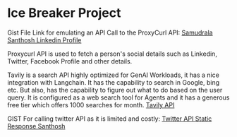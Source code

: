 # Ice Breaker Project

Gist File Link for emulating an API Call to the ProxyCurl API: [Samudrala Santhosh Linkedin Profile](https://gist.githubusercontent.com/DCGUY009/16175ccc5daa5fa1a19b15ce9fba8044/raw/149bccd37bc0e359d60193ecc9074278c10d8161/gistfile1.txt)

Proxycurl API is used to fetch a person's social details such as Linkedin, Twitter, Facebook Profile and other details.

Tavily is a search API highly optimized for GenAI Workloads, it has a nice integration with Langchain.
It has the capability to search in Google, bing etc. But also, has the capability to figure out what to do based on the user query.
It is configured as a web search tool for Agents and it has a generous free tier which offers 1000 searches for month.
[Tavily API](https://app.tavily.com/home?code=0qIrwdD6-2w_5xcy_JMQSgFax71Cg0JNyHnqoEjPadFkf&state=eyJyZXR1cm5UbyI6Ii9ob21lIn0)

GIST For calling twitter API as it is limited and costly: [Twitter API Static Response Santhosh](https://gist.githubusercontent.com/DCGUY009/aea84135ed9d89f52683e971a2cd9c9a/raw/88bc968d6d425c3d339697520fcf116961704d6c/gistfile1.txt)

